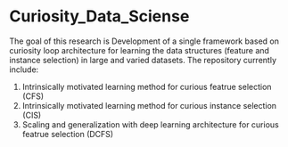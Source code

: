 # Curiosity_Data_Sciense
The goal of this research is Development of a single framework based on curiosity loop architecture for learning the data structures (feature and instance selection) in large and varied datasets. 
The repository currently include:
  1. Intrinsically motivated learning method for curious featrue selection (CFS) 
  2. Intrinsically motivated learning method for curious instance selection (CIS) 
  3. Scaling and generalization with deep learning architecture for curious featrue selection (DCFS)
